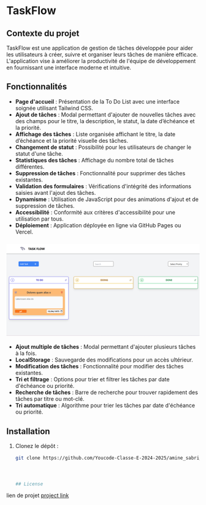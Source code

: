 # TaskFlow

## Contexte du projet
TaskFlow est une application de gestion de tâches développée pour aider les utilisateurs à créer, suivre et organiser leurs tâches de manière efficace. L'application vise à améliorer la productivité de l'équipe de développement en fournissant une interface moderne et intuitive.

## Fonctionnalités
- **Page d'accueil** : Présentation de la To Do List avec une interface soignée utilisant Tailwind CSS.
- **Ajout de tâches** : Modal permettant d'ajouter de nouvelles tâches avec des champs pour le titre, la description, le statut, la date d’échéance et la priorité.
- **Affichage des tâches** : Liste organisée affichant le titre, la date d’échéance et la priorité visuelle des tâches.
- **Changement de statut** : Possibilité pour les utilisateurs de changer le statut d'une tâche.
- **Statistiques des tâches** : Affichage du nombre total de tâches différentes.
- **Suppression de tâches** : Fonctionnalité pour supprimer des tâches existantes.
- **Validation des formulaires** : Vérifications d'intégrité des informations saisies avant l'ajout des tâches.
- **Dynamisme** : Utilisation de JavaScript pour des animations d'ajout et de suppression de tâches.
- **Accessibilité** : Conformité aux critères d'accessibilité pour une utilisation par tous.
- **Déploiement** : Application déployée en ligne via GitHub Pages ou Vercel.

### ![alt text](./assets/images/image.png)
- **Ajout multiple de tâches** : Modal permettant d'ajouter plusieurs tâches à la fois.
- **LocalStorage** : Sauvegarde des modifications pour un accès ultérieur.
- **Modification des tâches** : Fonctionnalité pour modifier des tâches existantes.
- **Tri et filtrage** : Options pour trier et filtrer les tâches par date d'échéance ou priorité.
- **Recherche de tâches** : Barre de recherche pour trouver rapidement des tâches par titre ou mot-clé.
- **Tri automatique** : Algorithme pour trier les tâches par date d'échéance ou priorité.

## Installation
1. Clonez le dépôt :
   ```bash
   git clone https://github.com/Youcode-Classe-E-2024-2025/amine_sabri_Task_Flow

   

   ## License
lien de projet  [project link](https://youcode-classe-e-2024-2025.github.io/amine_sabri_Task_Flow/)

